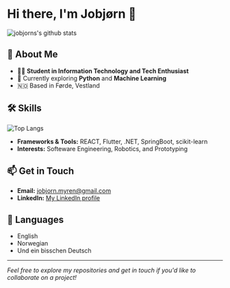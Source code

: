 # Hi there, I'm Jobjørn 👋
![jobjorns's github stats](https://j.gifs.com/vbeaPa.gif)
## 🌟 About Me

- 👨‍💻 **Student in Information Technology and Tech Enthusiast**
- 🌱 Currently exploring **Python** and **Machine Learning**
- 🇳🇴 Based in Førde, Vestland

## 🛠️ Skills
![Top Langs](https://github-readme-stats.vercel.app/api/top-langs/?username=swampbear&theme=dracula&layout=compact&hide=assembly,css,html)
- **Frameworks & Tools:** REACT, Flutter, .NET, SpringBoot, scikit-learn
- **Interests:** Softeware Engineering, Robotics, and Prototyping

## 📫 Get in Touch

- **Email:** [jobjorn.myren@gmail.com](mailto:jobjorn.myren@gmail.com)
- **LinkedIn:** [My LinkedIn profile](https://www.linkedin.com/in/jobjorn-myren-246425266/)

## 💬 Languages

<!-- Optional: Add languages you speak -->
- English
- Norwegian
- Und ein bisschen Deutsch
---
*Feel free to explore my repositories and get in touch if you'd like to collaborate on a project!*
<!--
**swampbear/swampbear** is a ✨ special ✨ repository because its `README.md` (this file) appears on your GitHub profile.
-->
